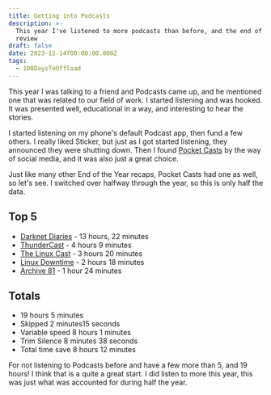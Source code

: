 ```yaml
---
title: Getting into Podcasts
description: >-
  This year I've listened to more podcasts than before, and the end of year
  review
draft: false
date: 2023-12-14T00:00:00.000Z
tags:
  - 100DaysToOffload
---
```


This year I was talking to a friend and Podcasts came up, and he mentioned one that was related to our field of work. I started listening and was hooked. It was presented well, educational in a way, and interesting to hear the stories.

I started listening on my phone's default Podcast app, then fund a few others. I really liked Sticker, but just as I got started listening, they announced they were shutting down. Then I found [Pocket Casts](https://pocketcasts.com/) by the way of social media, and it was also just a great choice.

Just like many other End of the Year recaps, Pocket Casts had one as well, so let's see. I switched over halfway through the year, so this is only half the data.

## Top 5

* [Darknet Diaries](https://pca.st/darknetdiaries) - 13 hours, 22 minutes
* [ThunderCast](https://pca.st/b1vl7ydz) - 4 hours 9 minutes
* [The Linux Cast](https://pca.st/AOT9) - 3 hours 20 minutes
* [Linux Downtime](https://pca.st/hf41) - 2 hours 18 minutes
* [Archive 81](https://pca.st/archive81) - 1 hour 24 minutes

## Totals

* 19 hours 5 minutes
* Skipped 2 minutes15 seconds
* Variable speed 8 hours 1 minutes
* Trim Silence 8 minutes 38 seconds
* Total time save 8 hours 12 minutes

For not listening to Podcasts before and have a few more than 5, and 19 hours! I think that is a quite a great start. I did listen to more this year, this was just what was accounted for during half the year.
